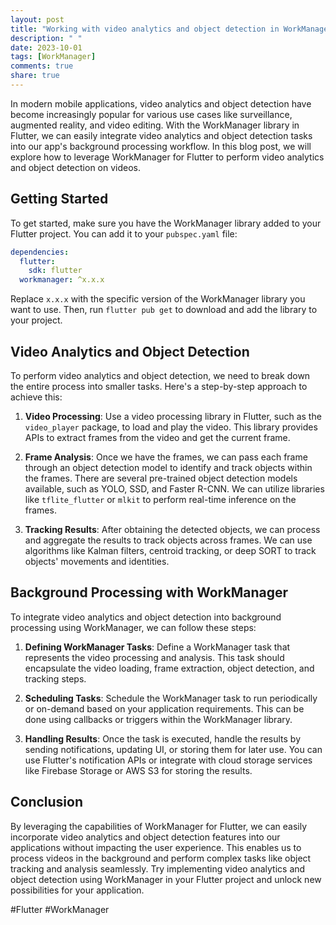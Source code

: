 ```yaml
---
layout: post
title: "Working with video analytics and object detection in WorkManager for Flutter"
description: " "
date: 2023-10-01
tags: [WorkManager]
comments: true
share: true
---
```


In modern mobile applications, video analytics and object detection have become increasingly popular for various use cases like surveillance, augmented reality, and video editing. With the WorkManager library in Flutter, we can easily integrate video analytics and object detection tasks into our app's background processing workflow. In this blog post, we will explore how to leverage WorkManager for Flutter to perform video analytics and object detection on videos.

## Getting Started

To get started, make sure you have the WorkManager library added to your Flutter project. You can add it to your `pubspec.yaml` file:

```yaml
dependencies:
  flutter:
    sdk: flutter
  workmanager: ^x.x.x
```

Replace `x.x.x` with the specific version of the WorkManager library you want to use. Then, run `flutter pub get` to download and add the library to your project.

## Video Analytics and Object Detection

To perform video analytics and object detection, we need to break down the entire process into smaller tasks. Here's a step-by-step approach to achieve this:

1. **Video Processing**: Use a video processing library in Flutter, such as the `video_player` package, to load and play the video. This library provides APIs to extract frames from the video and get the current frame.

2. **Frame Analysis**: Once we have the frames, we can pass each frame through an object detection model to identify and track objects within the frames. There are several pre-trained object detection models available, such as YOLO, SSD, and Faster R-CNN. We can utilize libraries like `tflite_flutter` or `mlkit` to perform real-time inference on the frames.

3. **Tracking Results**: After obtaining the detected objects, we can process and aggregate the results to track objects across frames. We can use algorithms like Kalman filters, centroid tracking, or deep SORT to track objects' movements and identities.

## Background Processing with WorkManager

To integrate video analytics and object detection into background processing using WorkManager, we can follow these steps:

1. **Defining WorkManager Tasks**: Define a WorkManager task that represents the video processing and analysis. This task should encapsulate the video loading, frame extraction, object detection, and tracking steps.

2. **Scheduling Tasks**: Schedule the WorkManager task to run periodically or on-demand based on your application requirements. This can be done using callbacks or triggers within the WorkManager library.

3. **Handling Results**: Once the task is executed, handle the results by sending notifications, updating UI, or storing them for later use. You can use Flutter's notification APIs or integrate with cloud storage services like Firebase Storage or AWS S3 for storing the results.

## Conclusion

By leveraging the capabilities of WorkManager for Flutter, we can easily incorporate video analytics and object detection features into our applications without impacting the user experience. This enables us to process videos in the background and perform complex tasks like object tracking and analysis seamlessly. Try implementing video analytics and object detection using WorkManager in your Flutter project and unlock new possibilities for your application.

#Flutter #WorkManager